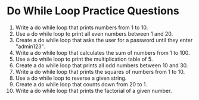 # Do While Loop Practice Questions

1. Write a do while loop that prints numbers from 1 to 10.
2. Use a do while loop to print all even numbers between 1 and 20.
3. Create a do while loop that asks the user for a password until they enter "admin123".
4. Write a do while loop that calculates the sum of numbers from 1 to 100.
5. Use a do while loop to print the multiplication table of 5.
6. Create a do while loop that prints all odd numbers between 10 and 30.
7. Write a do while loop that prints the squares of numbers from 1 to 10.
8. Use a do while loop to reverse a given string.
9. Create a do while loop that counts down from 20 to 1.
10. Write a do while loop that prints the factorial of a given number.